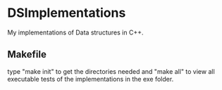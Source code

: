 # DSImplementations
My implementations of Data structures in C++.

## Makefile
type "make init" to get the directories needed and "make all" to view all executable tests of the implementations in the exe folder.
